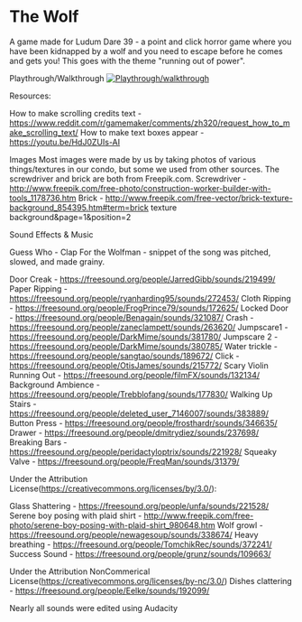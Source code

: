 # The Wolf
A game made for Ludum Dare 39 - a point and click horror game where you have been kidnapped by a wolf and you need to escape before he comes and gets you! This goes with the theme "running out of power".

Playthrough/Walkthrough
[![Playthrough/walkthrough](http://img.youtube.com/vi/D0mZvdfKTBo/0.jpg)](https://www.youtube.com/watch?v=D0mZvdfKTBo&feature=youtu.be)


Resources:  

How to make scrolling credits text - https://www.reddit.com/r/gamemaker/comments/zh320/request_how_to_make_scrolling_text/
How to make text boxes appear - https://youtu.be/HdJ0ZUIs-AI

Images
Most images were made by us by taking photos of various things/textures in our condo, but some we used from other sources.
The screwdriver and brick are both from Freepik.com.
Screwdriver - http://www.freepik.com/free-photo/construction-worker-builder-with-tools_1178736.htm
Brick - http://www.freepik.com/free-vector/brick-texture-background_854395.htm#term=brick texture background&page=1&position=2


Sound Effects & Music

Guess Who - Clap For the Wolfman - snippet of the song was pitched, slowed, and made grainy.

Door Creak - https://freesound.org/people/JarredGibb/sounds/219499/
Paper Ripping - https://freesound.org/people/ryanharding95/sounds/272453/
Cloth Ripping - https://freesound.org/people/FrogPrince79/sounds/172625/
Locked Door - https://freesound.org/people/Benagain/sounds/321087/
Crash - https://freesound.org/people/zaneclampett/sounds/263620/
Jumpscare1 - https://freesound.org/people/DarkMime/sounds/381780/
Jumpscare 2 - https://freesound.org/people/DarkMime/sounds/380785/
Water trickle - https://freesound.org/people/sangtao/sounds/189672/
Click - https://freesound.org/people/OtisJames/sounds/215772/
Scary Violin Running Out - https://freesound.org/people/filmFX/sounds/132134/
Background Ambience - https://freesound.org/people/Trebblofang/sounds/177830/
Walking Up Stairs - https://freesound.org/people/deleted_user_7146007/sounds/383889/
Button Press - https://freesound.org/people/frosthardr/sounds/346635/
Drawer - https://freesound.org/people/dmitrydiez/sounds/237698/
Breaking Bars - https://freesound.org/people/peridactyloptrix/sounds/221928/
Squeaky Valve - https://freesound.org/people/FreqMan/sounds/31379/


Under the Attribution License(https://creativecommons.org/licenses/by/3.0/):  

Glass Shattering - https://freesound.org/people/unfa/sounds/221528/
Serene boy posing with plaid shirt - http://www.freepik.com/free-photo/serene-boy-posing-with-plaid-shirt_980648.htm
Wolf growl - https://freesound.org/people/newagesoup/sounds/338674/
Heavy breathing - https://freesound.org/people/TomchikRec/sounds/372241/
Success Sound - https://freesound.org/people/grunz/sounds/109663/

Under the Attribution NonCommerical License(https://creativecommons.org/licenses/by-nc/3.0/)
Dishes clattering - https://freesound.org/people/Eelke/sounds/192099/

Nearly all sounds were edited using Audacity
